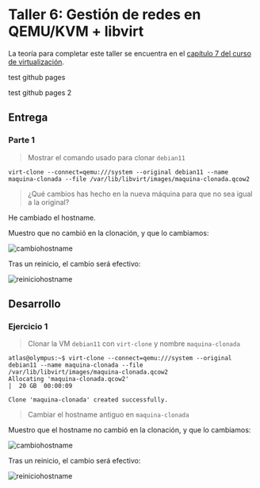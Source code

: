 # Taller 6: Gestión de redes en QEMU/KVM + libvirt

La teoría para completar este taller se encuentra en el [capítulo 7 del curso de virtualización](https://github.com/josedom24/curso_virtualizacion_linux).

test github pages

test github pages 2

## Entrega

### Parte 1

> Mostrar el comando usado para clonar `debian11`

```shell
virt-clone --connect=qemu:///system --original debian11 --name maquina-clonada --file /var/lib/libvirt/images/maquina-clonada.qcow2
```

> ¿Qué cambios has hecho en la nueva máquina para que no sea igual a la original?

He cambiado el hostname.

Muestro que no cambió en la clonación, y que lo cambiamos:

![cambiohostname](https://i.imgur.com/naWLekl.png)

Tras un reinicio, el cambio será efectivo:

![reiniciohostname](https://i.imgur.com/b6secb7.png)










































## Desarrollo

### Ejercicio 1

> Clonar la VM `debian11` con `virt-clone` y nombre `maquina-clonada`

```shell
atlas@olympus:~$ virt-clone --connect=qemu:///system --original debian11 --name maquina-clonada --file /var/lib/libvirt/images/maquina-clonada.qcow2
Allocating 'maquina-clonada.qcow2'                                                                                                                     |  20 GB  00:00:09

Clone 'maquina-clonada' created successfully.
```

> Cambiar el hostname antiguo en `maquina-clonada`

Muestro que el hostname no cambió en la clonación, y que lo cambiamos:

![cambiohostname](https://i.imgur.com/naWLekl.png)

Tras un reinicio, el cambio será efectivo:

![reiniciohostname](https://i.imgur.com/b6secb7.png)